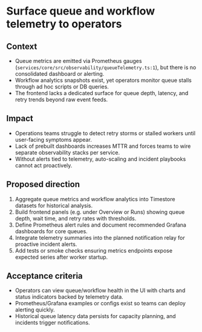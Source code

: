 # Surface queue and workflow telemetry to operators

## Context
- Queue metrics are emitted via Prometheus gauges (`services/core/src/observability/queueTelemetry.ts:1`), but there is no consolidated dashboard or alerting.
- Workflow analytics snapshots exist, yet operators monitor queue stalls through ad hoc scripts or DB queries.
- The frontend lacks a dedicated surface for queue depth, latency, and retry trends beyond raw event feeds.

## Impact
- Operations teams struggle to detect retry storms or stalled workers until user-facing symptoms appear.
- Lack of prebuilt dashboards increases MTTR and forces teams to wire separate observability stacks per service.
- Without alerts tied to telemetry, auto-scaling and incident playbooks cannot act proactively.

## Proposed direction
1. Aggregate queue metrics and workflow analytics into Timestore datasets for historical analysis.
2. Build frontend panels (e.g. under Overview or Runs) showing queue depth, wait time, and retry rates with thresholds.
3. Define Prometheus alert rules and document recommended Grafana dashboards for core queues.
4. Integrate telemetry summaries into the planned notification relay for proactive incident alerts.
5. Add tests or smoke checks ensuring metrics endpoints expose expected series after worker startup.

## Acceptance criteria
- Operators can view queue/workflow health in the UI with charts and status indicators backed by telemetry data.
- Prometheus/Grafana examples or configs exist so teams can deploy alerting quickly.
- Historical queue latency data persists for capacity planning, and incidents trigger notifications.
